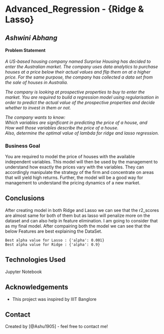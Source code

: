 # Advanced_Regression - {Ridge & Lasso} <br>
## ***Ashwini Abhang***
#### Problem Statement<br>
*A US-based housing company named Surprise Housing has decided to enter the Australian market. The company uses data analytics to purchase houses at a price below their actual values and flip them on at a higher price. For the same purpose, the company has collected a data set from the sale of houses in Australia.*

*The company is looking at prospective properties to buy to enter the market. You are required to build a regression model using regularisation in order to predict the actual value of the prospective properties and decide whether to invest in them or not.*

*The company wants to know:<br>
Which variables are significant in predicting the price of a house, and<br>
How well those variables describe the price of a house.<br>
Also, determine the optimal value of lambda for ridge and lasso regression.*

### Business Goal 
You are required to model the price of houses with the available independent variables. This model will then be used by the management to understand how exactly the prices vary with the variables. They can accordingly manipulate the strategy of the firm and concentrate on areas that will yield high returns. Further, the model will be a good way for management to understand the pricing dynamics of a new market.

## Conclusions
After creating model in both Ridge and Lasso we can see that the r2_scores are almost same for both of them but as lasso will penalize more on the dataset and can also help in feature elimination. I am going to consider that as my final model.
After compairing both the model we can see that the below Features are best explaining the DataSet.

`Best alpha value for Lasso : {'alpha': 0.001}`<br>
`Best alpha value for Ridge : {'alpha': 0.9}`

## Technologies Used
Jupyter Notebook

## Acknowledgements
- This project was inspired by IIIT Banglore

## Contact
Created by [@Ashu1905] - feel free to contact me!
